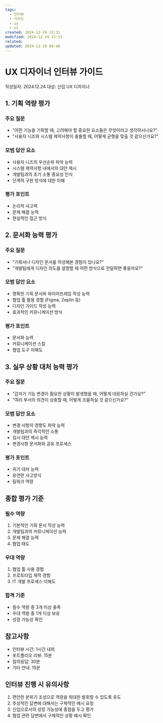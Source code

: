 ```yaml
---
tags:
  - 인터뷰
  - 가이드
  - ux
  - ui
created: 2024-12-24 13:31
modified: 2024-12-24 13:31
related: 
updated: 2024-12-29 09:40
---
```

# UX 디자이너 인터뷰 가이드
작성일자: 2024.12.24
대상: 신입 UX 디자이너

## 1. 기획 역량 평가

### 주요 질문
- "어떤 기능을 기획할 때, 고려해야 할 중요한 요소들은 무엇이라고 생각하시나요?"
- "사용자 니즈와 시스템 제약사항이 충돌할 때, 어떻게 균형을 맞출 것 같으신가요?"

### 모범 답안 요소
- 사용자 니즈의 우선순위 파악 능력
- 시스템 제약사항 내에서의 대안 제시
- 개발팀과의 초기 소통 중요성 인식
- 단계적 구현 방식에 대한 이해

### 평가 포인트
- 논리적 사고력
- 문제 해결 능력
- 현실적인 접근 방식

## 2. 문서화 능력 평가

### 주요 질문
- "기획서나 디자인 문서를 작성해본 경험이 있나요?"
- "개발팀에게 디자인 의도를 설명할 때 어떤 방식으로 전달하면 좋을까요?"

### 모범 답안 요소
- 명확한 기획 문서와 와이어프레임 작성 능력
- 협업 툴 활용 경험 (Figma, Zeplin 등)
- 디자인 가이드 작성 능력
- 효과적인 커뮤니케이션 방식

### 평가 포인트
- 문서화 능력
- 커뮤니케이션 스킬
- 협업 도구 이해도

## 3. 실무 상황 대처 능력 평가

### 주요 질문
- "갑자기 기능 변경이 필요한 상황이 발생했을 때, 어떻게 대응하실 건가요?"
- "여러 부서의 의견이 상충할 때, 어떻게 조율하실 것 같으신가요?"

### 모범 답안 요소
- 변경 사항의 영향도 파악 능력
- 개발팀과의 즉각적인 소통
- 임시 대안 제시 능력
- 변경사항 문서화와 공유 프로세스

### 평가 포인트
- 위기 대처 능력
- 유연한 사고방식
- 팀워크 역량

## 종합 평가 기준

### 필수 역량
1. 기본적인 기획 문서 작성 능력
2. 개발팀과의 커뮤니케이션 능력
3. 문제 해결 능력
4. 협업 태도

### 우대 역량
1. 협업 툴 사용 경험
2. 프로토타입 제작 경험
3. IT 개발 프로세스 이해도

### 합격 기준
- 필수 역량 중 3개 이상 충족
- 우대 역량 중 1개 이상 보유
- 성장 가능성 확인

## 참고사항
- 인터뷰 시간: 1시간 내외
- 포트폴리오 리뷰: 15분
- 질의응답: 30분
- 기타 안내: 15분

## 인터뷰 진행 시 유의사항
1. 편안한 분위기 조성으로 역량을 최대한 발휘할 수 있도록 유도
2. 추상적인 답변에 대해서는 구체적인 예시 요청
3. 신입으로서의 성장 가능성에 중점을 두고 평가
4. 협업 관련 답변에서 구체적인 상황 예시 확인